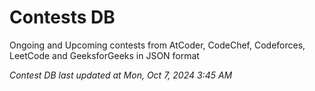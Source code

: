 # Contests DB

Ongoing and Upcoming contests from AtCoder, CodeChef, Codeforces, LeetCode and GeeksforGeeks in JSON format

*Contest DB last updated at Mon, Oct 7, 2024 3:45 AM*  

